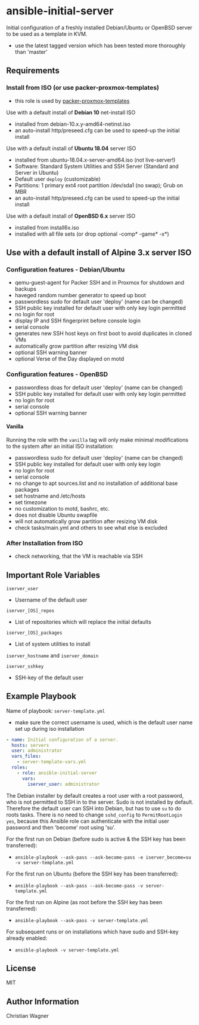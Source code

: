ansible-initial-server
======================

Initial configuration of a freshly installed Debian/Ubuntu or OpenBSD server to be used as a template in KVM.

- use the latest tagged version which has been tested more thoroughly than 'master'

Requirements
------------

### Install from ISO (or use packer-proxmox-templates)
- this role is used by [packer-proxmox-templates](https://github.com/chriswayg/packer-proxmox-templates)

Use with a default install of **Debian 10** net-install ISO
- installed from debian-10.x.y-amd64-netinst.iso
- an auto-install http/preseed.cfg can be used to speed-up the initial install

Use with a default install of **Ubuntu 18.04** server ISO
- installed from ubuntu-18.04.x-server-amd64.iso (not live-server!)
- Software: Standard System Utilities and SSH Server (Standard and Server in Ubuntu)
- Default user `deploy` (customizable)
- Partitions: 1 primary ext4 root partition /dev/sda1 (no swap); Grub on MBR
- an auto-install http/preseed.cfg can be used to speed-up the initial install

Use with a default install of **OpenBSD 6.x** server ISO
- installed from install6x.iso
- installed with all file sets (or drop optional -comp* -game* -x*)

Use with a default install of **Alpine 3.x** server ISO
-


### Configuration features - Debian/Ubuntu
- qemu-guest-agent for Packer SSH and in Proxmox for shutdown and backups
- haveged random number generator to speed up boot
- passwordless sudo for default user 'deploy' (name can be changed)
- SSH public key installed for default user with only key login permitted
- no login for root
- display IP and SSH fingerprint before console login
- serial console
- generates new SSH host keys on first boot to avoid duplicates in cloned VMs
- automatically grow partition after resizing VM disk
- optional SSH warning banner
- optional Verse of the Day displayed on motd

### Configuration features - OpenBSD
- passwordless doas for default user 'deploy' (name can be changed)
- SSH public key installed for default user with only key login permitted
- no login for root
- serial console
- optional SSH warning banner

#### Vanilla
Running the role with the `vanilla` tag will only make minimal modifications to the system after an initial ISO installation:
- passwordless sudo for default user 'deploy' (name can be changed)
- SSH public key installed for default user with only key login
- no login for root
- serial console
- no change to apt sources.list and no installation of additional base packages
- set hostname and /etc/hosts
- set timezone
- no customization to motd, bashrc, etc.
- does not disable Ubuntu swapfile
- will not automatically grow partition after resizing VM disk
- check tasks/main.yml and others to see what else is excluded

### After Installation from ISO
- check networking, that the VM is reachable via SSH

Important Role Variables
--------------
`iserver_user`
- Username of the default user

`iserver_[OS]_repos`
- List of repositories which will replace the initial defaults

`iserver_[OS]_packages`
- List of system utilities to install

`iserver_hostname` and `iserver_domain`

`iserver_sshkey`
- SSH-key of the default user

Example Playbook
----------------

Name of playbook: `server-template.yml`
- make sure the correct username is used, which is the default user name set up during iso installation

```yml
- name: Initial configuration of a server.
  hosts: servers
  user: administrator
  vars_files:
    - server-template-vars.yml
  roles:
    - role: ansible-initial-server
      vars:
        iserver_user: administrator
```

The Debian installer by default creates a root user with a root password, who is not permitted to SSH in to the server. Sudo is not installed by default. Therefore the default user can SSH into Debian, but has to use `su` to do roots tasks. There is no need to change `sshd_config` to `PermitRootLogin yes`, because this Ansible role can authenticate with the initial user password and then 'become' root using 'su'.

For the first run on Debian (before sudo is active & the SSH key has been transferred):

- `ansible-playbook --ask-pass --ask-become-pass -e iserver_become=su  -v server-template.yml`


For the first run on Ubuntu (before the SSH key has been transferred):

- `ansible-playbook --ask-pass --ask-become-pass -v server-template.yml`


For the first run on Alpine (as root before the SSH key has been transferred):

- `ansible-playbook --ask-pass -v server-template.yml`

For subsequent runs or on installations which have sudo and SSH-key already enabled:

- `ansible-playbook -v server-template.yml`


License
-------

MIT

Author Information
------------------

Christian Wagner
